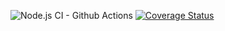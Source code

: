 ![Node.js CI - Github Actions](https://github.com/Vishvak365/Gator-Sublease-Backend/workflows/Node.js%20CI/badge.svg)
[![Coverage Status](https://coveralls.io/repos/github/Vishvak365/Gator-Sublease-Backend/badge.svg?branch=Account_Creation&t=a224KL)](https://coveralls.io/github/Vishvak365/Gator-Sublease-Backend?branch=Account_Creation)
